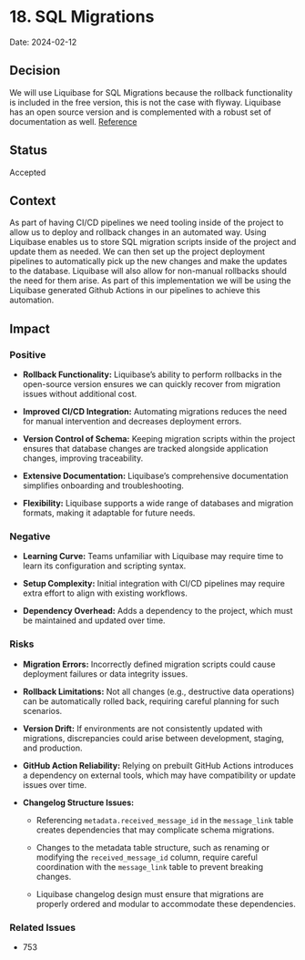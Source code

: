 # 18. SQL Migrations

Date: 2024-02-12

## Decision

We will use Liquibase for SQL Migrations because the rollback functionality is included in the free version, this is not the case with flyway. Liquibase has an open source version and is complemented with a robust set of documentation as well. [Reference](https://docs.liquibase.com/start/home.html)

## Status

Accepted

## Context
As part of having CI/CD pipelines we need tooling inside of the project to allow us to deploy and rollback changes in an automated way. Using Liquibase enables us to store SQL migration scripts inside of the project and update them as needed.  We can then set up the project deployment pipelines to automatically pick up the new changes and make the updates to the database.  Liquibase will also allow for non-manual rollbacks should the need for them arise. As part of this implementation we will be using the Liquibase generated Github Actions in our pipelines to achieve this automation.

## Impact

### Positive

- **Rollback Functionality:** Liquibase’s ability to perform rollbacks in the open-source version ensures we can quickly recover from migration issues without additional cost. 


- **Improved CI/CD Integration:** Automating migrations reduces the need for manual intervention and decreases deployment errors. 


- **Version Control of Schema:** Keeping migration scripts within the project ensures that database changes are tracked alongside application changes, improving traceability. 


- **Extensive Documentation:** Liquibase’s comprehensive documentation simplifies onboarding and troubleshooting.


- **Flexibility:** Liquibase supports a wide range of databases and migration formats, making it adaptable for future needs.

### Negative

- **Learning Curve:** Teams unfamiliar with Liquibase may require time to learn its configuration and scripting syntax.


- **Setup Complexity:** Initial integration with CI/CD pipelines may require extra effort to align with existing workflows. 


- **Dependency Overhead:** Adds a dependency to the project, which must be maintained and updated over time.

### Risks

- **Migration Errors:** Incorrectly defined migration scripts could cause deployment failures or data integrity issues.


- **Rollback Limitations:** Not all changes (e.g., destructive data operations) can be automatically rolled back, requiring careful planning for such scenarios. 


- **Version Drift:** If environments are not consistently updated with migrations, discrepancies could arise between development, staging, and production. 


- **GitHub Action Reliability:** Relying on prebuilt GitHub Actions introduces a dependency on external tools, which may have compatibility or update issues over time. 


- **Changelog Structure Issues:**

  - Referencing `metadata.received_message_id` in the `message_link` table creates dependencies that may complicate schema migrations. 

  - Changes to the metadata table structure, such as renaming or modifying the `received_message_id` column, require careful coordination with the `message_link` table to prevent breaking changes. 
  
  - Liquibase changelog design must ensure that migrations are properly ordered and modular to accommodate these dependencies.

### Related Issues

- 753

